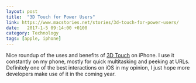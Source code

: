 ```yaml
---
layout: post
title:  "3D Touch for Power Users"
link: https://www.macstories.net/stories/3d-touch-for-power-users/
date:   2017-1-5 09:14:00 +0100
category: Technology
tags: [apple, iphone]
---
```


Nice roundup of the uses and benefits of [3D Touch][3DT] on iPhone. I use it constantly on my phone, mostly for quick multitasking and peeking at URLs. Definitely one of the best interactions on iOS in my opinion, I just hope more developers make use of it in the coming year.

[3dt]:https://developer.apple.com/ios/3d-touch/
